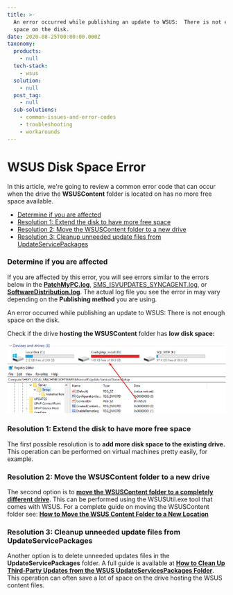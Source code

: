 ```yaml
---
title: >-
  An error occurred while publishing an update to WSUS:  There is not enough
  space on the disk.
date: 2020-08-25T00:00:00.000Z
taxonomy:
  products:
    - null
  tech-stack:
    - wsus
  solution:
    - null
  post_tag:
    - null
  sub-solutions:
    - common-issues-and-error-codes
    - troubleshooting
    - workarounds
---
```


# WSUS Disk Space Error

In this article, we're going to review a common error code that can occur when the drive the **WSUSContent** folder is located on has no more free space available.

* [Determine if you are affected](wsus-disk-space-error.md#topic1)
* [Resolution 1: Extend the disk to have more free space](wsus-disk-space-error.md#topic2)
* [Resolution 2: Move the WSUSContent folder to a new drive](wsus-disk-space-error.md#topic3)
* [Resolution 3: Cleanup unneeded update files from UpdateServicePackages](wsus-disk-space-error.md#topic4)

### Determine if you are affected

If you are affected by this error, you will see errors similar to the errors below in the [**PatchMyPC.log**](https://patchmypc.com/collecting-log-files-for-patch-my-pc-support#publishing-service-logs), [SMS\_ISVUPDATES\_SYNCAGENT.log](https://patchmypc.com/collecting-log-files-for-patch-my-pc-support#publishing-in-console-logs), or [**SoftwareDistribution.log**](https://patchmypc.com/collecting-log-files-for-patch-my-pc-support#publishing-service-logs). The actual log file you see the error in may vary depending on the **Publishing method** you are using.

An error occurred while publishing an update to WSUS: There is not enough space on the disk.

Check if the drive **hosting the WSUSContent** folder has **low disk space:**

![WSUS Drive with Low Disk Space](../../_images/wsus-content-drive-low-disk-space.png)

### Resolution 1: Extend the disk to have more free space

The first possible resolution is to **add more disk space to the existing drive.** This operation can be performed on virtual machines pretty easily, for example.&#x20;

### Resolution 2: Move the WSUSContent folder to a new drive

The second option is to [**move the WSUSContent folder to a completely different drive**](https://patchmypc.com/how-to-move-the-wsus-content-folder-to-a-new-location). This can be performed using the WSUSUtil.exe tool that comes with WSUS. For a complete guide on moving the WSUSContent folder see: [**How to Move the WSUS Content Folder to a New Location**](../../how-to-move-the-wsus-content-folder-to-a-new-location/)

### Resolution 3: Cleanup unneeded update files from UpdateServicePackages&#x20;

Another option is to delete unneeded updates files in the **UpdateServicePackages** folder. A full guide is available at [**How to Clean Up Third-Party Updates from the WSUS UpdateServicesPackages Folder**](https://patchmypc.com/clean-up-third-party-updates-from-the-wsus-updateservicespackages-folder). This operation can often save a lot of space on the drive hosting the WSUS content files.
